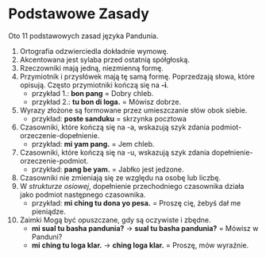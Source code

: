 # Podstawowe Zasady

Oto 11 podstawowych zasad języka Pandunia.

1. Ortografia odzwierciedla dokładnie wymowę.
2. Akcentowana jest sylaba przed ostatnią spółgłoską.
3. Rzeczowniki mają jedną, niezmienną formę.
4. Przymiotnik i przysłówek mają tę samą formę. Poprzedzają słowa, które opisują. Często przymiotniki kończą się na **-i**.
    - przykład 1.: **bon pang** = Dobry chleb.
    - przykład 2.: **tu bon di loga.** = Mówisz dobrze.
5. Wyrazy złożone są formowane przez umieszczanie słów obok siebie.
    - przykład: **poste sanduku** = skrzynka pocztowa
6. Czasowniki, które kończą się na -a, wskazują szyk zdania podmiot-orzeczenie-dopełnienie.
    - przykład: **mi yam pang.** = Jem chleb.
7. Czasowniki, które kończą się na -u, wskazują szyk zdania dopełnienie-orzeczenie-podmiot.
    - przykład: **pang be yam.** = Jabłko jest jedzone.
8. Czasowniki nie zmieniają się ze względu na osobę lub liczbę.
9. W _strukturze osiowej_, dopełnienie przechodniego czasownika działa jako podmiot następnego czasownika.
    - przykład: **mi ching tu dona yo pesa.** = Proszę cię, żebyś dał me pieniądze.
10. Zaimki Mogą być opuszczane, gdy są oczywiste i zbędne.
    - **mi sual tu basha pandunia?** → **sual tu basha pandunia?** = Mówisz w Panduni?
    - **mi ching tu loga klar.** →  **ching loga klar.** = Proszę, mów wyraźnie.

